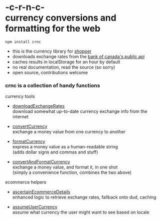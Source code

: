 
# -c-r-n-c- <br/> currency conversions and formatting for the web

`npm install crnc`

- this is the currency library for [shopper](https://github.com/chase-moskal/shopper)
- downloads exchange rates from the [bank of canada's public api](https://www.bankofcanada.ca/valet/docs)
- caches results in localStorage for an hour by default
- no real documentation, read the source (so sorry)
- open source, contributions welcome

### crnc is a collection of handy functions

currency tools

- [downloadExchangeRates](./s/currency-tools/download-exchange-rates.ts)  
	download somewhat up-to-date currency exchange info from the internet

- [convertCurrency](./s/currency-tools/convert-currency.ts)  
	exchange a money value from one currency to another

- [formatCurrency](./s/currency-tools/format-currency.ts)  
	express a money value as a human-readable string  
	(adds dollar signs and commas and stuff)

- [convertAndFormatCurrency](./s/currency-tools/convert-and-format-currency.ts)  
	exchange a money value, and format it, in one shot  
	(simply a convenience function, combines the two above)

ecommerce helpers

- [ascertainEcommerceDetails](./s/ecommerce/ascertain-ecommerce-details.ts)  
	enhanced logic to retrieve exchange rates, fallback onto dud, caching

- [assumeUserCurrency](./s/ecommerce/assume-user-currency.ts)  
	assume what currency the user might want to see based on locale
